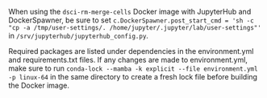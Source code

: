 When using the `dsci-rm-merge-cells` Docker image with JupyterHub and DockerSpawner, 
be sure to set `c.DockerSpawner.post_start_cmd = 'sh -c "cp -a /tmp/user-settings/. /home/jupyter/.jupyter/lab/user-settings"'` 
in `/srv/jupyterhub/jupyterhub_config.py`.

Required packages are listed under dependencies in the environment.yml and requirements.txt files. If any changes are made to environment.yml, make sure to run `conda-lock --mamba -k explicit --file environment.yml -p linux-64` in the same directory to create a fresh lock file before building the Docker image.